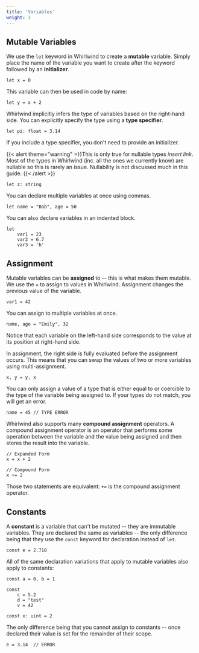 ```yaml
---
title: 'Variables'
weight: 3
---
```


## Mutable Variables

We use the `let` keyword in Whirlwind to create a **mutable** variable.
Simply place the name of the variable you want to create after the
keyword followed by an **initializer**.

    let x = 0

This variable can then be used in code by name:

    let y = x + 2

Whirlwind implicitly infers the type of variables based on the right-hand
side.  You can explicitly specify the type using a **type specifier**.

    let pi: float = 3.14

If you include a type specifier, you don't need to provide an initializer.

{{< alert theme="warning" >}}This is only true for nullable types *insert link*.
Most of the types in Whirlwind (inc. all the ones we currently know) are nullable
so this is rarely an issue. Nullability is not discussed much in this guide.
{{< /alert >}}

    let z: string

You can declare multiple variables at once using commas.

    let name = "Bob", age = 50

You can also declare variables in an indented block.

    let
        var1 = 23
        var2 = 6.7
        var3 = 'h'

## Assignment

Mutable variables can be **assigned** to -- this is what makes them mutable.
We use the `=` to assign to values in Whirlwind.  Assignment changes the
previous value of the variable.

    var1 = 42

You can assign to multiple variables at once. 

    name, age = "Emily", 32

Notice that each variable on the left-hand side corresponds to the value at
its position at right-hand side.  

In assignment, the right side is fully evaluated before the assignment occurs.
This means that you can swap the values of two or more variables using
multi-assignment.

    x, y = y, x

You can only assign a value of a type that is either equal to or coercible to
the type of the variable being assigned to.  If your types do not match, you
will get an error.

    name = 45 // TYPE ERROR

Whirlwind also supports many **compound assignment** operators.  A compound
assignment operator is an operator that performs some operation between the
variable and the value being assigned and then stores the result into the variable.

    // Expanded Form
    x = x + 2

    // Compound Form
    x += 2

Those two statements are equivalent: `+=` is the compound assignment operator.

## Constants

A **constant** is a variable that can't be mutated -- they are immutable variables.
They are declared the same as variables -- the only difference being that they use
the `const` keyword for declaration instead of `let`.

    const e = 2.718

All of the same declaration variations that apply to mutable variables also apply
to constants:

    const a = 0, b = 1

    const
        c = 5.2
        d = "test"
        v = 42

    const x: uint = 2

The only difference being that you cannot assign to constants -- once declared their
value is set for the remainder of their scope.

    e = 3.14  // ERROR
